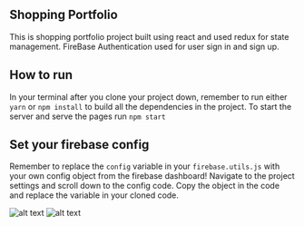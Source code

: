 ## Shopping Portfolio
This is shopping portfolio project built using react and used redux for state management.
FireBase Authentication used for user sign in and sign up.

## How to run
In your terminal after you clone your project down, remember to run either `yarn` or `npm install` to build all the dependencies in the project.
To start the server and serve the pages run `npm start`

## Set your firebase config
Remember to replace the `config` variable in your `firebase.utils.js` with your own config object from the firebase dashboard! Navigate to the project settings and scroll down to the config code. Copy the object in the code and replace the variable in your cloned code.

![alt text](https://i.ibb.co/6ywMkBf/Screen-Shot-2019-07-01-at-11-35-02-AM.png "image to firebase config")
![alt text]("/React_snapshots/Screenshot%202020-10-25%20at%208.06.54%20PM.png")
